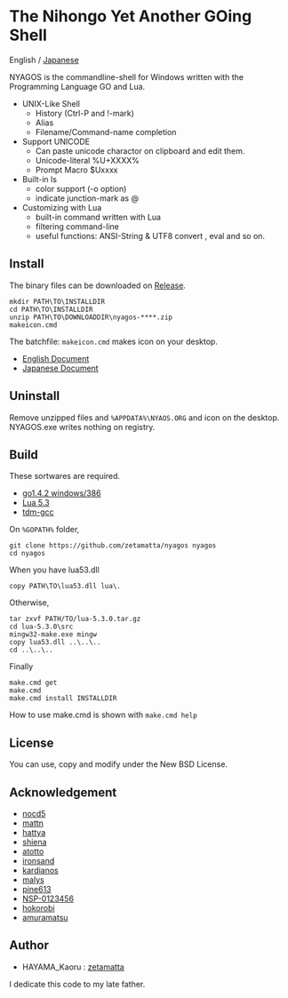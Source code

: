 The Nihongo Yet Another GOing Shell
===================================

English / [Japanese](./readme_ja.md)

NYAGOS is the commandline-shell for Windows written with the
Programming Language GO and Lua.

* UNIX-Like Shell
  * History (Ctrl-P and !-mark)
  * Alias
  * Filename/Command-name completion
* Support UNICODE
  * Can paste unicode charactor on clipboard and edit them.
  * Unicode-literal %U+XXXX%
  * Prompt Macro $Uxxxx
* Built-in ls
  * color support (-o option)
  * indicate junction-mark as @
* Customizing with Lua
  * built-in command written with Lua
  * filtering command-line
  * useful functions: ANSI-String & UTF8 convert , eval and so on.

Install
-------

The binary files can be downloaded on [Release](https://github.com/zetamatta/nyagos/releases).

    mkdir PATH\TO\INSTALLDIR
    cd PATH\TO\INSTALLDIR
    unzip PATH\TO\DOWNLOADDIR\nyagos-****.zip
    makeicon.cmd

The batchfile: `makeicon.cmd` makes icon on your desktop.

* [English Document](Doc/nyagos_en.md)
* [Japanese Document](Doc/nyagos_ja.md)

Uninstall
---------

Remove unzipped files and `%APPDATA%\NYAOS.ORG` and icon on the desktop.
NYAGOS.exe writes nothing on registry.

Build
-----

These sortwares are required.

* [go1.4.2 windows/386](http://golang.org)
* [Lua 5.3](http://www.lua.org)
* [tdm-gcc](http://tdm-gcc.tdragon.net/)

On `%GOPATH%` folder,

    git clone https://github.com/zetamatta/nyagos nyagos
    cd nyagos

When you have lua53.dll

    copy PATH\TO\lua53.dll lua\.

Otherwise,

    tar zxvf PATH/TO/lua-5.3.0.tar.gz
    cd lua-5.3.0\src
    mingw32-make.exe mingw
    copy lua53.dll ..\..\..
    cd ..\..\..

Finally

    make.cmd get
    make.cmd
    make.cmd install INSTALLDIR

How to use make.cmd is shown with `make.cmd help`

License
-------

You can use, copy and modify under the New BSD License.

Acknowledgement
---------------

* [nocd5](https://github.com/nocd5)
* [mattn](https://github.com/mattn)
* [hattya](https://github.com/hattya)
* [shiena](https://github.com/shiena)
* [atotto](https://github.com/atotto)
* [ironsand](https://github.com/ironsand)
* [kardianos](https://github.com/kardianos)
* [malys](https://github.com/malys)
* [pine613](https://github.com/pine613)
* [NSP-0123456](https://github.com/NSP-0123456)
* [hokorobi](https://github.com/hokorobi)
* [amuramatsu](https://github.com/amuramatsu)

Author
------

* HAYAMA\_Kaoru : [zetamatta](https://github.com/zetamatta) 

I dedicate this code to my late father.
